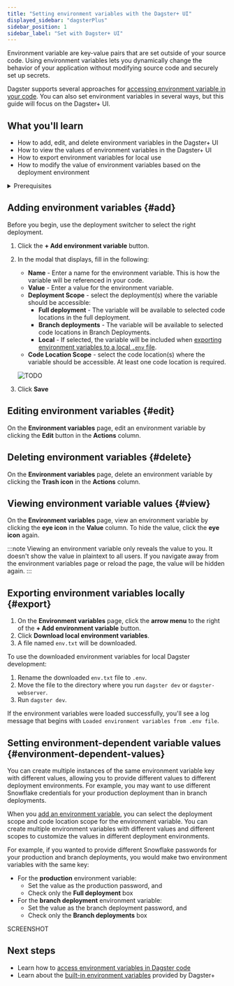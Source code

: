 ```yaml
---
title: "Setting environment variables with the Dagster+ UI"
displayed_sidebar: "dagsterPlus"
sidebar_position: 1
sidebar_label: "Set with Dagster+ UI"
---
```


Environment variable are key-value pairs that are set outside of your source code. Using environment variables lets you dynamically change the behavior of your application without modifying source code and securely set up secrets.

Dagster supports several approaches for [accessing environment variable in your code](/todo). You can also set environment variables in several ways, but this guide will focus on the Dagster+ UI.

## What you'll learn

- How to add, edit, and delete environment variables in the Dagster+ UI
- How to view the values of environment variables in the Dagster+ UI
- How to export environment variables for local use
- How to modify the value of environment variables based on the deployment environment

<details>
  <summary>Prerequisites</summary>

To follow the steps in this guide, you'll need:

- **Organization Admin**, **Admin**, or **Editor** permissions for your Dagster+ account
- To be using Dagster version 1.0.17 or later

</details>

## Adding environment variables \{#add}

Before you begin, use the deployment switcher to select the right deployment.

1. Click the **+ Add environment variable** button.
2. In the modal that displays, fill in the following:
    - **Name** - Enter a name for the environment variable. This is how the variable will be referenced in your code.
    - **Value** - Enter a value for the environment variable.
    - **Deployment Scope** - select the deployment(s) where the variable should be accessible:
        - **Full deployment** - The variable will be available to selected code locations in the full deployment.
        - **Branch deployments** - The variable will be available to selected code locations in Branch Deployments.
        - **Local** - If selected, the variable will be included when [exporting environment variables to a local `.env` file](#export-environment-variables-locally).
    - **Code Location Scope** - select the code location(s) where the variable should be accessible. At least one code location is required.


    ![TODO](/img/placeholder.svg)

3. Click **Save**

## Editing environment variables \{#edit}

On the **Environment variables** page, edit an environment variable by clicking the **Edit** button in the **Actions** column.

## Deleting environment variables \{#delete}

On the **Environment variables** page, delete an environment variable by clicking the **Trash icon** in the **Actions** column.

## Viewing environment variable values \{#view}

On the **Environment variables** page, view an environment variable by clicking the **eye icon** in the **Value** column. To hide the value, click the **eye icon** again.

:::note
Viewing an environment variable only reveals the value to you. It doesn't show the value in plaintext to all users. If you navigate away from the environment variables page or reload the page, the value will be hidden again.
:::

## Exporting environment variables locally \{#export}

1. On the **Environment variables** page, click the **arrow menu** to the right of the **+ Add environment variable** button.
2. Click **Download local environment variables**.
3. A file named `env.txt` will be downloaded.

To use the downloaded environment variables for local Dagster development:

1. Rename the downloaded `env.txt` file to `.env`.
2. Move the file to the directory where you run `dagster dev` or `dagster-webserver`.
3. Run `dagster dev`.

If the environment variables were loaded successfully, you'll see a log message that begins with `Loaded environment variables from .env file`.

## Setting environment-dependent variable values \{#environment-dependent-values}

You can create multiple instances of the same environment variable key with different values, allowing you to provide different values to different deployment environments. For example, you may want to use different Snowflake credentials for your production deployment than in branch deployments.

When you [add an environment variable](#add), you can select the deployment scope and code location scope for the environment variable. You can create multiple environment variables with different values and different scopes to customize the values in different deployment environments.

For example, if you wanted to provide different Snowflake passwords for your production and branch deployments, you would make two environment variables with the same key:

- For the **production** environment variable:
   - Set the value as the production password, and
   - Check only the **Full deployment** box
- For the **branch deployment** environment variable:
   - Set the value as the branch deployment password, and
   - Check only the **Branch deployments** box

SCREENSHOT

## Next steps

- Learn how to [access environment variables in Dagster code](/todo)
- Learn about the [built-in environment variables](https://docs.dagster.io/dagster-plus/managing-deployments/environment-variables-and-secrets#built-in-environment-variables) provided by Dagster+
